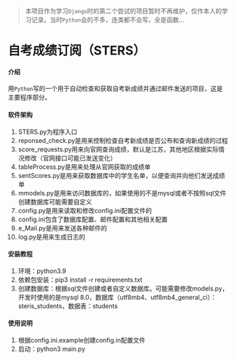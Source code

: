 > 本项目作为学习`Django`时的第二个尝试的项目暂时不再维护，仅作本人的学习记录。当时`Python`会的不多，连类都不会写，全是函数...

# 自考成绩订阅（STERS）

#### 介绍
用`Python`写的一个用于自动检查和获取自考新成绩并通过邮件发送的项目，这是主要程序部分。

#### 软件架构

1. STERS.py为程序入口
2. reponsed_check.py是用来控制检查自考新成绩是否公布和查询新成绩的过程
3. score_requests.py用来向官网查询成绩，默认是江苏，其他地区根据实际情况修改（官网接口可能已发送变化）
4. tableProcess.py是用来处理从官网获取的成绩单
5. sentScores.py是用来获取数据库中的学生名单，以便查询并向他们发送成绩单
6. mmodels.py是用来访问数据库的，如果使用的不是mysql或者不按照sql文件创建数据库可能需要自定义
7. config.py是用来读取和修改config.ini配置文件的
8. config.ini包含了数据库配置、邮件配置和其他相关配置
9. e_Mail.py是用来发送各种邮件的
10. log.py是用来生成日志的

#### 安装教程

1.  环境：python3.9
2.  依赖包安装：pip3 install -r requirements.txt
3.  创建数据库：根据sql文件创建或者自定义数据库。可能需要修改models.py，开发时使用的是mysql 8.0，数据库（utf8mb4、utf8mb4_general_ci）：steris_students，数据表：students

#### 使用说明

1.  根据config.ini.example创建config.in配置文件
2.  启动：python3 main.py
